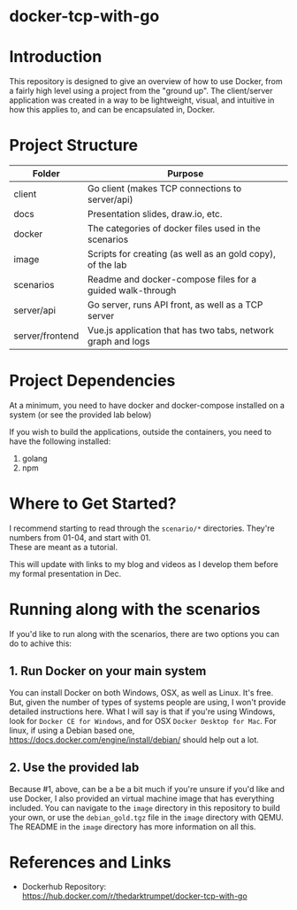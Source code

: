 # docker-tcp-with-go

# Introduction

This repository is designed to give an overview of how to use Docker, from a fairly high level using a project from the 
"ground up". The client/server application was created in a way to be lightweight, visual, and intuitive in how this
applies to, and can be encapsulated in, Docker.

# Project Structure
| Folder | Purpose |
|--------|---------|
| client | Go client (makes TCP connections to server/api) |
| docs      | Presentation slides, draw.io, etc. |
| docker    | The categories of docker files used in the scenarios |
| image     | Scripts for creating (as well as an gold copy), of the lab |
| scenarios | Readme and docker-compose files for a guided walk-through |
| server/api | Go server, runs API front, as well as a TCP server |
| server/frontend | Vue.js application that has two tabs, network graph and logs |

# Project Dependencies

At a minimum, you need to have docker and docker-compose installed on a system (or see the provided lab below)

If you wish to build the applications, outside the containers, you need to have the following installed:
1. golang
2. npm

# Where to Get Started?

I recommend starting to read through the `scenario/*` directories.  They're numbers from 01-04, and start with 01.  
These are meant as a tutorial.

This will update with links to my blog and videos as I develop them before my formal presentation in Dec.

# Running along with the scenarios

If you'd like to run along with the scenarios, there are two options you can do to achive this:

## 1. Run Docker on your main system

You can install Docker on both Windows, OSX, as well as Linux.  It's free.  But, given the number of types of systems people are using, I won't provide detailed instructions here.  What I will say is that if you're using Windows, look for `Docker CE for Windows`, and for OSX `Docker Desktop for Mac`.  For linux, if using a Debian based one, https://docs.docker.com/engine/install/debian/ should help out a lot.

## 2. Use the provided lab

Because #1, above, can be a be a bit much if you're unsure if you'd like and use Docker, I also provided an virtual machine image that has everything included.  You can navigate to the `image` directory in this repository to build your own, or use the `debian_gold.tgz` file in the `image` directory with QEMU.  The README in the `image` directory has more information on all this.

# References and Links

* Dockerhub Repository: https://hub.docker.com/r/thedarktrumpet/docker-tcp-with-go
